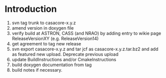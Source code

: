 # Introduction #
  1. svn tag trunk to casacore-x.y.z
  1. amend version in doxygen file
  1. verify build at ASTRON, CASS (and NRAO) by adding entry to wikie page ReleaseVersionXY (e.g. ReleaseVersion14)
  1. get agreement to tag new release
  1. svn export casacore-x.y.z and tar jcf as casacore-x.y.z.tar.bz2 and add as featured new upload. Deprecate previous upload
  1. update BuildInstructions and/or CmakeInstructions
  1. build doxygen documentation from tag
  1. build notes if necessary.